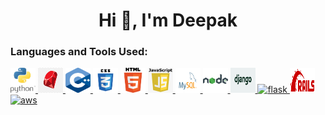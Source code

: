<html>
  <body>
    <h1 align="center">Hi 👋, I'm Deepak</h1> 
  </body>
  <h3 align="left">Languages and Tools Used:</h3> 
    <a href="https://www.python.org" target="_blank"> <img src="python.jfif" alt="python" width="40" height="40"/> </a>
    <a href="https://www.ruby-lang.org/" target="_blank"> <img src="ruby.png" alt="ruby" width="40" height="40"/> </a>
    <a href="https://www.w3schools.com/cpp/" target="_blank"> <img src="cpp.png" alt="cplusplus" width="40" height="40"/> </a> 
    <a href="https://www.w3schools.com/css/" target="_blank"> <img src="css3.png" alt="css3" width="40" height="40"/> </a>    
    <a href="https://www.w3.org/html/" target="_blank"> <img src="html.png" alt="html5" width="40" height="40"/> </a> 
    <a href="https://developer.mozilla.org/en-US/docs/Web/JavaScript" target="_blank"> <img src="javascript.png" alt="javascript" width="40" height="40"/> </a> 
    <a href="https://www.mysql.com/" target="_blank"> <img src="mysql.png" alt="mysql" width="40" height="40"/> </a> 
    <a href="https://nodejs.org" target="_blank"> <img src="nodejs.png" alt="nodejs" width="40" height="40"/> </a>
    <a href="https://www.djangoproject.com/" target="_blank"> <img src="django.png" alt="django" width="40" height="40"/> </a>
    <a href="https://flask.palletsprojects.com" target="_blank"> <img src="flask.jfif" alt="flask" width="40" height="40"/> </a> 
    <a href="https://flask.palletsprojects.com" target="_blank"> <img src="ror.png" alt="flask" width="40" height="40"/> </a> 
    <a href="https://aws.amazon.com/" target="_blank"> <img src="aws.jfif" alt="aws" width="40" height="40"/> </a> 
  </p>
</html>
